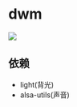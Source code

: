 # dwm

![](https://zyfullstack-images.oss-cn-shanghai.aliyuncs.com/img20211111204850.png)

## 依赖
- light(背光)
- alsa-utils(声音)
